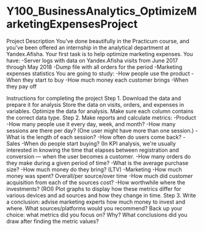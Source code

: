 # Y100_BusinessAnalytics_OptimizeMarketingExpensesProject
Project Description
You've done beautifully in the Practicum course, and you've been offered an internship in the analytical department at Yandex.Afisha. 
Your first task is to help optimize marketing expenses.
You have:
-Server logs with data on Yandex.Afisha visits from June 2017 through May 2018
-Dump file with all orders for the period
-Marketing expenses statistics
You are going to study:
-How people use the product
-When they start to buy
-How much money each customer brings
-When they pay off

Instructions for completing the project
Step 1. Download the data and prepare it for analysis
Store the data on visits, orders, and expenses in variables. Optimize the data for analysis. Make sure each column contains the correct data type.
Step 2. Make reports and calculate metrics:
-Product
  -How many people use it every day, week, and month?
  -How many sessions are there per day? (One user might have more than one session.)
  -What is the length of each session?
  -How often do users come back?
-Sales
  -When do people start buying? (In KPI analysis, we're usually interested in knowing the time that elapses between registration and conversion — when the user becomes a customer. 
  -How many orders do they make during a given period of time?
  -What is the average purchase size?
  -How much money do they bring? (LTV)
-Marketing
  -How much money was spent? Overall/per source/over time
  -How much did customer acquisition from each of the sources cost?
  -How worthwhile where the investments? (ROI)
Plot graphs to display how these metrics differ for various devices and ad sources and how they change in time.
Step 3. Write a conclusion: advise marketing experts how much money to invest and where.
What sources/platforms would you recommend? Back up your choice: what metrics did you focus on? Why? What conclusions did you draw after finding the metric values?
